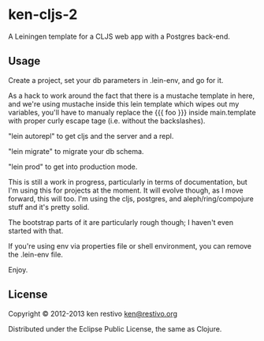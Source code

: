 # ken-cljs-2

A Leiningen template for a CLJS web app with a Postgres back-end.

## Usage

Create a project, set your db parameters in .lein-env, and go for it.

As a hack to work around the fact that there is a mustache template in here, and we're using mustache inside this lein template which wipes out my variables, you'll have to manualy replace the \{\{\{ foo \}\}\} inside main.template with proper curly escape tage (i.e. without the backslashes).


"lein autorepl" to get cljs and the server and a repl.

"lein migrate" to migrate your db schema.

"lein prod" to get into production mode.

This is still a work in progress, particularly in terms of documentation, but I'm using this for projects at the moment. It will evolve though, as I move forward, this will too. I'm using the cljs, postgres, and aleph/ring/compojure stuff and it's pretty solid.

The bootstrap parts of it are particularly rough though; I haven't even started with that.

If you're using env via properties file or shell environment, you can remove the .lein-env file.

Enjoy.

## License

Copyright © 2012-2013 ken restivo <ken@restivo.org>

Distributed under the Eclipse Public License, the same as Clojure.
